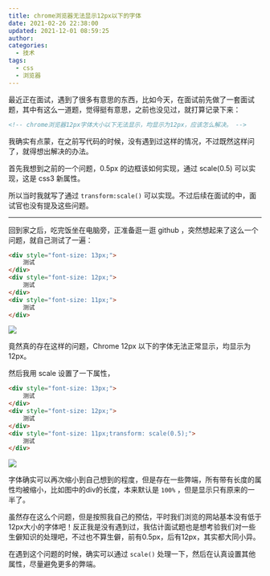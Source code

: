 ```yaml
---
title: chrome浏览器无法显示12px以下的字体
date: 2021-02-26 22:38:00
updated: 2021-12-01 08:59:25
author: 
categories: 
  - 技术
tags: 
  - css
  - 浏览器
---
```





最近正在面试，遇到了很多有意思的东西，比如今天，在面试前先做了一套面试题，其中有这么一道题，觉得挺有意思，之前也没见过，就打算记录下来：

```html
<!-- chrome浏览器12px字体大小以下无法显示，均显示为12px，应该怎么解决。 -->
```

我确实有点蒙，在之前写代码的时候，没有遇到过这样的情况，不过既然这样问了，就得想出解决的办法。

首先我想到之前的一个问题，0.5px 的边框该如何实现，通过 scale(0.5) 可以实现，这是 css3 新属性。

所以当时我就写了通过 `transform:scale()` 可以实现。不过后续在面试的中，面试官也没有提及这些问题。

---

回到家之后，吃完饭坐在电脑旁，正准备逛一逛 github ，突然想起来了这么一个问题，就自己测试了一遍：

```html
<div style="font-size: 13px;">
    测试
</div>
<div style="font-size: 12px;">
    测试
</div>
<div style="font-size: 11px;">
    测试
</div>
```

![](https://img.zburu.com/i/2021/02/26/d3c345e515d6a29d9ff49f78382ac95b.png)

竟然真的存在这样的问题，Chrome 12px 以下的字体无法正常显示，均显示为12px。

然后我用 scale 设置了一下属性，

```html
<div style="font-size: 13px;">
    测试
</div>
<div style="font-size: 12px;">
    测试
</div>
<div style="font-size: 11px;transform: scale(0.5);">
    测试
</div>
```

![](https://img.zburu.com/i/2021/02/26/9e5f13c26524aae53acbc9bd5edd57f9.png)

字体确实可以再次缩小到自己想到的程度，但是存在一些弊端，所有带有长度的属性均被缩小，比如图中的div的长度，本来默认是 `100%` ，但是显示只有原来的一半了。

虽然存在这么个问题，但是按照我自己的预估，平时我们浏览的网站基本没有低于12px大小的字体吧！反正我是没有遇到过，我估计面试题也是想考验我们对一些生僻知识的处理吧，不过也不算生僻，前有0.5px，后有12px，其实都大同小异。

在遇到这个问题的时候，确实可以通过 `scale()` 处理一下，然后在认真设置其他属性，尽量避免更多的弊端。